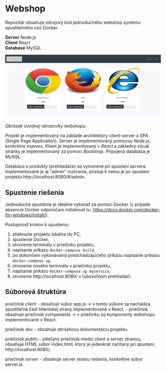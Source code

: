 # Webshop

Repozitár obsahuje zdrojový kód jednoduchého webshop systému spustiteľného cez Docker.

**Server** Node.js  
**Client** React  
**Database** MySQL

![alt text](https://github.com/polakova/JS_webshop/blob/main/doc/mainpage.png)

*Obrázok úvodnej obrazovky webshopu.*

Projekt je implementovaný na základe architektúry client-server a SPA (Single Page Application). Server je implementovaný pomocou *Node.js*, konkrétne *express*. Klient je implementovaný v *React* a základný vizuál stránky je implementovaný za pomoci *Bootstrap*. Pripojená databáza je *MySQL*.

Databáza a produkty (prehliadače) sú vytvorené pri spustení servera. Implementované je aj "admin" rozhranie, prístup k nemu je po spustení projektu http://localhost:8080/#/admin.

## Spustenie riešenia

Jednoduché spustenie je ideálne vykonať za pomoci Docker (v prípade absencie Docker odporúčam inštalovať tu: https://docs.docker.com/docker-for-windows/install/).

Postupnosť krokov k spusteniu:
1. stiahnutie projektu lokálne do PC,
2. spustenie Docker,
3. otvorenie terminálu v priečinku projektu,
4. napísanie príkazu `docker-compose build`,
5. po dokončení vykonávania predchádzajúceho príkazu napísanie príkazu `docker-compose up`,
6. otvorenie nového terminálu v priečinku projektu,
7. napísanie príkazu `docker-compose up myservice`,
8. otvorenie http://localhost:8080/ v ľubovoľnom prehliadači.

## Súborová štruktúra

priečinok *client* - obsahuje súbor app.js -> v tomto súbore sa nachádza spustiteľná časť klientskej strany implementovaná v React. 
         - priečinok obsahuje priečinok components -> v priečinku sú komponenty webshopu implementované v React.

priečinok *doc* - obsahuje obrázkovú dokumentáciu projektu.

priečinok *public* - zdieľaný priečinok medzi client a server stranou, obsahuje HTML súbor index.html, ktorý je jedenkrát načítaný pri spustení http://localhost:8080/.

priečinok *server* - obsahuje server stranu riešenia, konkrétne súbor server.js.
